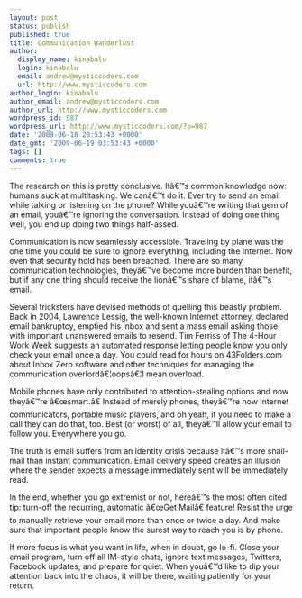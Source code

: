 ```yaml
---
layout: post
status: publish
published: true
title: Communication Wanderlust
author:
  display_name: kinabalu
  login: kinabalu
  email: andrew@mysticcoders.com
  url: http://www.mysticcoders.com
author_login: kinabalu
author_email: andrew@mysticcoders.com
author_url: http://www.mysticcoders.com
wordpress_id: 987
wordpress_url: http://www.mysticcoders.com/?p=987
date: '2009-06-18 20:53:43 +0000'
date_gmt: '2009-06-19 03:53:43 +0000'
tags: []
comments: true
---
```

The research on this is pretty conclusive. Itâ€™s common knowledge now: humans suck at multitasking.  We canâ€™t do it. Ever try to send an email while talking or listening on the phone?  While youâ€™re writing that gem of an email, youâ€™re ignoring the conversation.  Instead of doing one thing well, you end up doing two things half-assed.<a id="more"></a><a id="more-987"></a>

Communication is now seamlessly accessible. Traveling by plane was the one time you could be sure to ignore everything, including the Internet. Now even that security hold has been breached.  There are so many communication technologies, theyâ€™ve become more burden than benefit, but if any one thing should receive the lionâ€™s share of blame, itâ€™s email.

Several tricksters have devised methods of quelling this beastly problem. Back in 2004, Lawrence Lessig, the well-known Internet attorney, declared email bankruptcy, emptied his inbox and sent a mass email asking those with important unanswered emails to resend.  Tim Ferriss of The 4-Hour Work Week suggests an automated response letting people know you only check your email once a day.  You could read for hours on 43Folders.com about Inbox Zero software and other techniques for managing the communication overlordâ€¦oopsâ€¦I mean overload.  

Mobile phones have only contributed to attention-stealing options and now theyâ€™re â€œsmart.â€ Instead of merely phones, theyâ€™re now Internet communicators, portable music players, and oh yeah, if you need to make a call they can do that, too.  Best (or worst) of all, theyâ€™ll allow your email to follow you. Everywhere you go.

The truth is email suffers from an identity crisis because itâ€™s more snail-mail than instant communication. Email delivery speed creates an illusion where the sender expects a message immediately sent will be immediately read.  

In the end, whether you go extremist or not, hereâ€™s the most often cited tip: turn-off the recurring, automatic â€œGet Mailâ€ feature! Resist the urge to manually retrieve your email more than once or twice a day.  And make sure that important people know the surest way to reach you is by phone.

If more focus is what you want in life, when in doubt, go lo-fi.  Close your email program, turn off all IM-style chats, ignore text messages, Twitters, Facebook updates, and prepare for quiet.  When youâ€™d like to dip your attention back into the chaos, it will be there, waiting patiently for your return.

